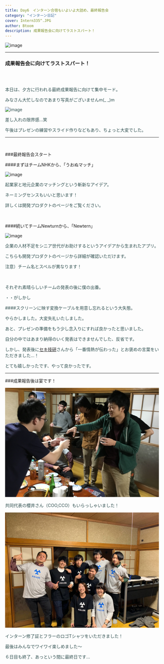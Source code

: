 ```yaml
---
title: Day6　インターン合宿もいよいよ大詰め、最終報告会
category: "インターン日記"
cover: Intern335^.JPG
author: Btoom
description: 成果報告会に向けてラストスパート！
---
```


![image](./Intern335.JPG)

---

### 成果報告会に向けてラストスパート！
<br />
<br />

<font color="DarkSlateGray">

本日は、夕方に行われる最終成果報告に向けて集中モード。

みなさん大忙しなのであまり写真がございませんm(_ _)m

![image](./Intern397.JPG)

差し入れの限界感…笑

午後はプレゼンの練習やスライド作りなどもあり、ちょっと大変でした。

</font>

---
<br />

###最終報告会スタート

####まずはチームNHKから、「うおぬマッチ」

![image](./Intern459.JPG)

<font color="DarkSlateGray">

起業家と地元企業のマッチングという斬新なアイデア。

ネーミングセンスもいいと思います！

詳しくは開発プロダクトのページをご覧ください。
<br />
<br />
<br />


</font>

####続いてチームNewturnから、「Newtern」

![image](./Intern488.JPG)

<font color="DarkSlateGray">

企業の人材不足をシニア世代がお助けするというアイデアから生まれたアプリ。

こちらも開発プロダクトのページから詳細が確認いただけます。

注意）チーム名とスペルが異なります！
<br />
<br />
<br />

それぞれ素晴らしいチームの発表の後に僕の出番。

・・がしかし

####スクリーンに映す変換ケーブルを用意し忘れるという大失態。
<br />

やらかしました。大変失礼いたしました。

あと、プレゼンの準備をもう少し念入りにすれば良かったと思いました。

自分の中ではあまり納得のいく発表はできませんでした、反省です。

しかし、発表後に[セキ技研](http://www.sekigiken.co.jp/)さんから「一番情熱が伝わった」とお褒めの言葉をいただきました…！

とても嬉しかったです、やって良かったです。

</font>

---

###成果報告後は宴です！

<font color="DarkSlateGray">

![image](./Intern544.JPG)

共同代表の櫻井さん（COO,CCO）もいらっしゃいました！

![image](./Intern527.JPG)

インターン修了証とフラーのロゴTシャツをいただきました！

最後はみんなでワイワイ楽しめました〜

６日目も終了、あっという間に最終日です…

</font>